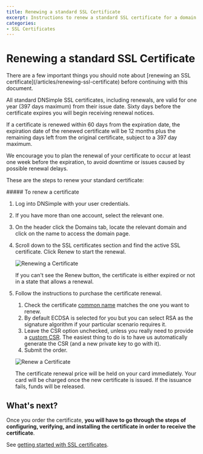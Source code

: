 ```yaml
---
title: Renewing a standard SSL Certificate
excerpt: Instructions to renew a standard SSL certificate for a domain with DNSimple.
categories:
- SSL Certificates
---
```


# Renewing a standard SSL Certificate

<note>
There are a few important things you should note about [renewing an SSL certificate](/articles/renewing-ssl-certificate) before continuing with this document.
</note>

All standard DNSimple SSL certificates, including renewals, are valid for one year (397 days maximum) from their issue date. Sixty days before the certificate expires you will begin receiving renewal notices.

If a certificate is renewed within 60 days from the expiration date, the expiration date of the renewed certificate will be 12 months plus the remaining days left from the original certificate, subject to a 397 day maximum.

We encourage you to plan the renewal of your certificate to occur at least one week before the expiration, to avoid downtime or issues caused by possible renewal delays.

These are the steps to renew your standard certificate:

<div class="section-steps" markdown="1">
##### To renew a certificate

1.  Log into DNSimple with your user credentials.
1.  If you have more than one account, select the relevant one.
1.  On the header click the <label>Domains</label> tab, locate the relevant domain and click on the name to access the domain page.
1.  Scroll down to the <label>SSL certificates</label> section and find the active SSL certificate. Click <label>Renew</label> to start the renewal.

    ![Renewing a Certificate](/files/certificates-renew-action.png)

    If you can't see the <label>Renew</label> button, the certificate is either expired or not in a state that allows a renewal.

1.  Follow the instructions to purchase the certificate renewal.

    1.  Check the certificate [common name](/articles/what-is-common-name) matches the one you want to renew.
    1.  By default ECDSA is selected for you but you can select RSA as the signature algorithm if your particular scenario requires it.
    1.  Leave the CSR option unchecked, unless you really need to provide a [custom CSR](/articles/what-is-csr). The easiest thing to do is to have us automatically generate the CSR (and a new private key to go with it).
    1.  Submit the order.

    ![Renew a Certificate](/files/dnsimple-certificate-renewal.png)

    <info>
    The certificate renewal price will be held on your card immediately.
    Your card will be charged once the new certificate is issued.
    If the issuance fails, funds will be released.
    </info>

</div>

## What's next?

Once you order the certificate, **you will have to go through the steps of configuring, verifying, and installing the certificate in order to receive the certificate**.

See [getting started with SSL certificates](/articles/getting-started-ssl-certificates).
